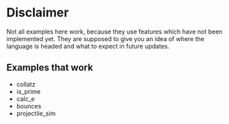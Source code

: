 # Disclaimer

Not all examples here work, because they use features which have not been implemented yet.
They are supposed to give you an idea of where the language is headed and what to expect in future updates.

## Examples that work

- collatz
- is_prime
- calc_e
- bounces
- projectile_sim
